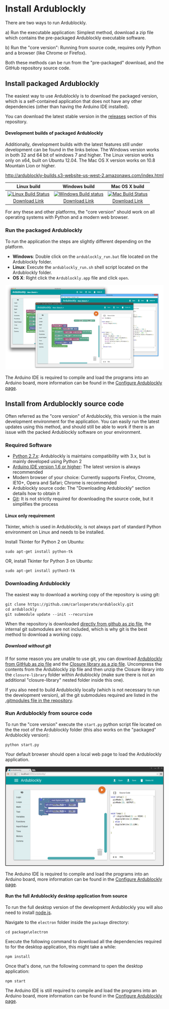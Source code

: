 # Install Ardublockly

There are two ways to run Ardublockly.

a) Run the executable application: Simplest method, download a zip file which contains the pre-packaged Ardublockly executable software.

b) Run the "core version": Running from source code, requires only Python and a browser (like Chrome or Firefox).

Both these methods can be run from the "pre-packaged" download, and the GitHub repository source code.


## Install packaged Ardublockly
The easiest way to use Ardublockly is to download the packaged version, which is a self-contained application that does not have any other dependencies (other than having the Arduino IDE installed).

You can download the latest stable version in the [releases](https://github.com/carlosperate/ardublockly/releases) section of this repository.

#### Development builds of packaged Ardublockly
Additionally, development builds with the latest features still under development can be found in the links below. The Windows version works in both 32 and 64 bit of windows 7 and higher. The Linux version works only on x64, built on Ubuntu 12.04. The Mac OS X version works on 10.8 Mountain Lion or higher.

http://ardublockly-builds.s3-website-us-west-2.amazonaws.com/index.html

| Linux build         | Windows build       | Mac OS X build       |
|:-------------------:|:-------------------:|:--------------------:|
| [![Linux Build Status](https://circleci.com/gh/carlosperate/ardublockly/tree/master.svg?style=svg)](https://circleci.com/gh/carlosperate/ardublockly/tree/master) | [![Windows Build status](https://ci.appveyor.com/api/projects/status/t877g920hdiifc2i?svg=true)](https://ci.appveyor.com/project/carlosperate/ardublockly) | [![Mac Build Status](https://travis-ci.org/carlosperate/ardublockly.svg?branch=master)](https://travis-ci.org/carlosperate/ardublockly) |
| [Download Link](http://ardublockly-builds.s3-website-us-west-2.amazonaws.com/index.html?prefix=linux/) | [Download Link](http://ardublockly-builds.s3-website-us-west-2.amazonaws.com/index.html?prefix=windows/) | [Download Link](http://ardublockly-builds.s3-website-us-west-2.amazonaws.com/index.html?prefix=mac/)  |

For any these and other platforms, the "core version" should work on all operating systems with Python and a modern web browser. 


### Run the packaged Ardublockly
To run the application the steps are slightly different depending on the platform.

* __Windows__: Double click on the `ardublockly_run.bat` file located on the Ardublockly folder.
* __Linux__: Execute the `ardublockly_run.sh` shell script located on the Ardublockly folder.
* __OS X__: Right click the `Ardublockly.app` file and click `open`.

![Ardublockly desktop application](img/screenshots_cross_platform_1.png)

The Arduino IDE is required to compile and load the programs into an Arduino board, more information can be found in the [Configure Ardublockly page](https://github.com/carlosperate/ardublockly/wiki/Configure-Ardublockly).


## Install from Ardublockly source code
Often referred as the "core version" of Ardublockly, this version is the main development environment for the application. You can easily run the latest updates using this method, and should still be able to work if there is an issue with the packed Ardublockly software on your environment. 

### Required Software
* [Python 2.7.x](https://www.python.org/download): Ardublockly is maintains compatibility with 3.x, but is mainly developed using Python 2
* [Arduino IDE version 1.6 or higher](http://arduino.cc/en/main/software): The latest version is always recommended
* Modern browser of your choice: Currently supports Firefox, Chrome, IE10+, Opera and Safari; Chrome is recommended
* Ardublockly source code: The "Downloading Ardublockly" section details how to obtain it
* [Git](https://git-scm.com/downloads): It is not strictly required for downloading the source code, but it simplifies the process

#### Linux only requirement
Tkinter, which is used in Ardublockly, is not always part of standard Python environment on Linux and needs to be installed.

Install Tkinter for Python 2 on Ubuntu:

```
sudo apt-get install python-tk
```

OR, install Tkinter for Python 3 on Ubuntu:

```
sudo apt-get install python3-tk
```

### Downloading Ardublockly
The easiest way to download a working copy of the repository is using git:

```
git clone https://github.com/carlosperate/ardublockly.git
cd ardublockly
git submodule update --init --recursive
```

When the repository is downloaded [directly from github as zip file](https://github.com/carlosperate/ardublockly/zipball/master), the internal git submodules are not included, which is why git is the best method to download a working copy.

##### Download without git
If for some reason you are unable to use git, you can download [Ardublockly from GitHub as zip file](https://github.com/carlosperate/ardublockly/zipball/master) and the [Closure library as a zip file](https://github.com/google/closure-library/archive/master.zip). Uncompress the contents from the Ardublockly zip file and then unzip the Closure library into the `closure-library` folder within Ardublockly (make sure there is not an additional "closure-library" nested folder inside this one).

If you also need to build Ardublockly locally (which is not necessary to run the development version), all the git submodules required are listed in the [.gitmodules file in the repository](https://github.com/carlosperate/ardublockly/blob/master/.gitmodules).


### Run Ardublockly from source code
To run the "core version" execute the `start.py` python script file located on the the root of the Ardublockly folder (this also works on the "packaged" Ardublockly version):

```
python start.py
```

Your default browser should open a local web page to load the Ardublockly application.

![Ardublockly development](img/screenshot_browser_1.png)

The Arduino IDE is required to compile and load the programs into an Arduino board, more information can be found in the [Configure Ardublockly page](https://github.com/carlosperate/ardublockly/wiki/Configure-Ardublockly).

#### Run the full Ardublockly desktop application from source
To run the full desktop version of the development Ardublockly you will also need to install [node.js](https://nodejs.org/).

Navigate to the `electron` folder inside the `package` directory:

```
cd package\electron
```

Execute the following command to download all the dependencies required to for the desktop application, this might take a while:

```
npm install
```

Once that's done, run the following command to open the desktop application:

```
npm start
```

The Arduino IDE is still required to compile and load the programs into an Arduino board, more information can be found in the [Configure Ardublockly page](https://github.com/carlosperate/ardublockly/wiki/Configure-Ardublockly).